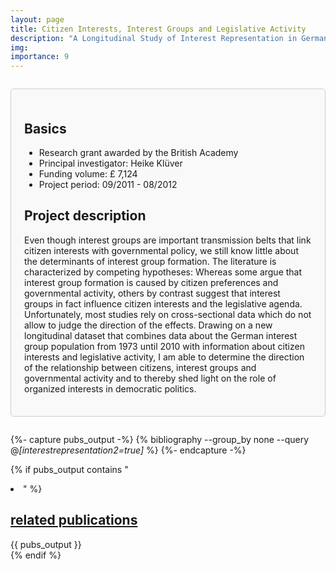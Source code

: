 ```yaml
---
layout: page
title: Citizen Interests, Interest Groups and Legislative Activity
description: "A Longitudinal Study of Interest Representation in Germany"
img: 
importance: 9
---
```


<div style="border: 1px solid #ccc; border-radius: 5px; padding: 1.5em; margin: 2em 0; background-color: #f9f9f9;">

  <h2>Basics</h2>
    <ul>
      <li>Research grant awarded by the British Academy</li>
      <li>Principal investigator: Heike Klüver</li>
      <li>Funding volume: £ 7,124</li>
      <li>Project period: 09/2011 - 08/2012</li>
    </ul>

  <h2>Project description</h2>
    <p>Even though interest groups are important transmission belts that link citizen interests with governmental policy, we still know little about the determinants of interest group formation. The literature is characterized by competing hypotheses: Whereas some argue that interest group formation is caused by citizen preferences and governmental activity, others by contrast suggest that interest groups in fact influence citizen interests and the legislative agenda. Unfortunately, most studies rely on cross-sectional data which do not allow to judge the direction of the effects. Drawing on a new longitudinal dataset that combines data about the German interest group population from 1973 until 2010 with information about citizen interests and legislative activity, I am able to determine the direction of the relationship between citizens, interest groups and governmental activity and to thereby shed light on the role of organized interests in democratic politics.</p>

</div>

{%- capture pubs_output -%}
  {% bibliography --group_by none --query @*[interestrepresentation2=true]* %}
{%- endcapture -%}

{% if pubs_output contains "<li>" %}
  <div>
    <h2>
      <a href="{{ '/publications/' | relative_url }}" style="color: inherit">
        related publications
      </a>
    </h2>
    <div class="publications">
      {{ pubs_output }}
    </div>
  </div>
{% endif %}